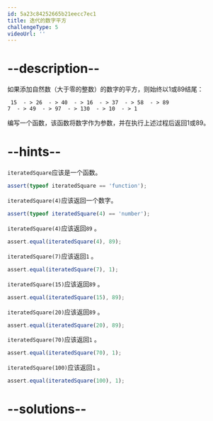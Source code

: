 ```yaml
---
id: 5a23c84252665b21eecc7ec1
title: 迭代的数字平方
challengeType: 5
videoUrl: ''
---
```


# --description--

如果添加自然数（大于零的整数）的数字的平方，则始终以1或89结尾：

```
 15  - > 26  - > 40  - > 16  - > 37  - > 58  - > 89
7  - > 49  - > 97  - > 130  - > 10  - > 1 
```

编写一个函数，该函数将数字作为参数，并在执行上述过程后返回1或89。

# --hints--

`iteratedSquare`应该是一个函数。

```js
assert(typeof iteratedSquare == 'function');
```

`iteratedSquare(4)`应该返回一个数字。

```js
assert(typeof iteratedSquare(4) == 'number');
```

`iteratedSquare(4)`应该返回`89` 。

```js
assert.equal(iteratedSquare(4), 89);
```

`iteratedSquare(7)`应该返回`1` 。

```js
assert.equal(iteratedSquare(7), 1);
```

`iteratedSquare(15)`应该返回`89` 。

```js
assert.equal(iteratedSquare(15), 89);
```

`iteratedSquare(20)`应该返回`89` 。

```js
assert.equal(iteratedSquare(20), 89);
```

`iteratedSquare(70)`应该返回`1` 。

```js
assert.equal(iteratedSquare(70), 1);
```

`iteratedSquare(100)`应该返回`1` 。

```js
assert.equal(iteratedSquare(100), 1);
```

# --solutions--

